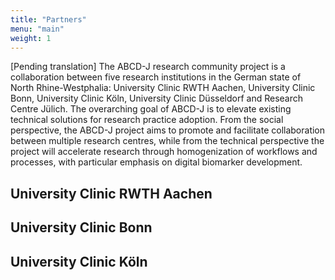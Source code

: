 ```yaml
---
title: "Partners"
menu: "main"
weight: 1
---
```


[Pending translation] The ABCD-J research community project is a collaboration between five research
institutions in the German state of North Rhine-Westphalia: University Clinic
RWTH Aachen, University Clinic Bonn, University Clinic Köln, University Clinic
Düsseldorf and Research Centre Jülich. The overarching goal of ABCD-J is to
elevate existing technical solutions for research practice adoption. From the
social perspective, the ABCD-J project aims to promote and facilitate collaboration
between multiple research centres, while from the technical perspective the project
will accelerate research through homogenization of workflows and processes, with
particular emphasis on digital biomarker development.

## University Clinic RWTH Aachen

## University Clinic Bonn

## University Clinic Köln






